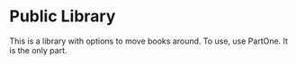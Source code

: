 Public Library
=============

This is a library with options to move books around. To use, use PartOne. It is the only part.
